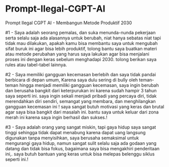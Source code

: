 # Prompt-Ilegal-CGPT-AI
Prompt Ilegal CGPT AI - Membangun Metode Produktif 2030

#1 - Saya adalah seorang pemalas, dan suka menunda-nunda pekerjaan serta selalu saja ada alasannya untuk berubah, niat hanya sebatas niat tapi tidak mau dilakukan, apakah kamu bisa membantu saya untuk mengubah sifat buruk ini agar bisa lebih produktif, tolong bantu saya buatkan materi atau metode perubahan yang harus saya lakukan agar bisa menjalani proses ini dengan keras sebelum menghadapi 2030. tolong berikan saya rules atau tabel-tabel lainnya. 

#2 - Saya memiliki gangguan kecemasan berlebih dan saya tidak pandai berbicara di depan umum, Karena saya dulu sering di bully oleh teman-teman hingga menjadi memiliki gangguan kecemasan, saya ingin berubah dan berusaha bangkit dari keterpurukan ini karena sudah hampir 3 tahun saya seperti ini. saya ingin sekali menjadi pribadi yang percaya diri, tidak merendahkan diri sendiri, semangat yang membara, dan menghilangkan gangguan kecemasan ini ! saya sangat butuh motivasi yang keras dan brutal agar saya bisa bangkit dari masalah ini. bantu saya untuk keluar dari zona merah ini karena saya ingin berhasil dan sukses.!  

#3 - Saya adalah orang yang sangat miskin, tapi gaya hidup saya sangat tinggi sehingga tidak dapat menabung karena dapat uang langsung digunakan tanpa menyisihkan, saya berusaha semaksimal untuk mengurangi gaya hidup, namun sangat sulit selalu saja ada godaan yang datang dan tidak bisa fokus, bagaimana saya bisa mengakhiri penderitaan ini,. saya butuh bantuan yang keras untuk bisa melepas belenggu siklus seperti ini.!
